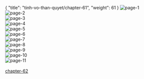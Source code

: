 { "title": "tinh-vo-than-quyet/chapter-61", "weight": 61 }
<img src="tinh-vo-than-quyet_0061_01-35305653023bfc3b7934c1c4fc635b53.webp" alt="page-1" origin="http://storage.fshare.vn/Test-vechai/1496734933-Tinh-Vo-Than-Quyet-Chapter-61-02.jpg"><br/>
<img src="tinh-vo-than-quyet_0061_02-3aaec2c6e0a9eb1bd67e4ce32c7e9c40.webp" alt="page-2" origin="http://storage.fshare.vn/Test-vechai/1496734933-Tinh-Vo-Than-Quyet-Chapter-61-03.jpg"><br/>
<img src="tinh-vo-than-quyet_0061_03-dd9e536c7cead9bc9dfad9ac8794d53d.webp" alt="page-3" origin="http://storage.fshare.vn/Test-vechai/1496734933-Tinh-Vo-Than-Quyet-Chapter-61-04.jpg"><br/>
<img src="tinh-vo-than-quyet_0061_04-695eb45b391bafef8bd6cede4e5c528b.webp" alt="page-4" origin="http://storage.fshare.vn/Test-vechai/1496734933-Tinh-Vo-Than-Quyet-Chapter-61-05.jpg"><br/>
<img src="tinh-vo-than-quyet_0061_05-aca3acac6b640d505af6033b215c228b.webp" alt="page-5" origin="http://storage.fshare.vn/Test-vechai/1496734933-Tinh-Vo-Than-Quyet-Chapter-61-06.jpg"><br/>
<img src="http://adx.kul.vn/www/delivery/avw.php?zoneid=263&amp;cb=1517010057&amp;n=af995ff0" alt="page-6" origin="http://adx.kul.vn/www/delivery/avw.php?zoneid=263&amp;cb=1517010057&amp;n=af995ff0"><br/>
<img src="tinh-vo-than-quyet_0061_07-c5b7d368b7e737fb8fc060a8cc721217.webp" alt="page-7" origin="http://storage.fshare.vn/Test-vechai/1496734933-Tinh-Vo-Than-Quyet-Chapter-61-07.jpg"><br/>
<img src="tinh-vo-than-quyet_0061_08-6a6cd75ad8f62d776d2b826f2e70e395.webp" alt="page-8" origin="http://storage.fshare.vn/Test-vechai/1496734933-Tinh-Vo-Than-Quyet-Chapter-61-08.jpg"><br/>
<img src="tinh-vo-than-quyet_0061_09-5eaa6c34bf3099fac84fc25a9eeb44a4.webp" alt="page-9" origin="http://storage.fshare.vn/Test-vechai/1496734933-Tinh-Vo-Than-Quyet-Chapter-61-09.jpg"><br/>
<img src="tinh-vo-than-quyet_0061_10-f78224bae84ecbb4caab1752f6b099c5.webp" alt="page-10" origin="http://storage.fshare.vn/Test-vechai/1496734933-Tinh-Vo-Than-Quyet-Chapter-61-10.jpg"><br/>
<img src="tinh-vo-than-quyet_0061_11-bd767b9e6717e506a0a0e74b9828e3bb.webp" alt="page-11" origin="http://storage.fshare.vn/Test-vechai/1496734933-Tinh-Vo-Than-Quyet-Chapter-61-11.jpg"><br/>
<br/><a class="nextchap" href="/tinh-vo-than-quyet/chapter-62">chapter-62</a>
